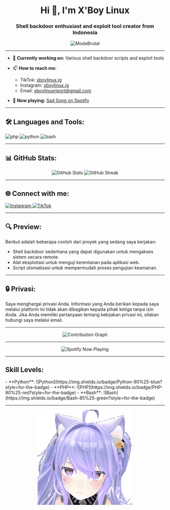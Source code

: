 <h1 align="center">Hi 👋, I'm X'Boy Linux</h1>
<h3 align="center">Shell backdoor enthusiast and exploit tool creator from Indonesia</h3>

<p align="center">
  <img src="https://komarev.com/ghpvc/?username=ModeBrutal&label=Profile%20views&color=0e75b6&style=flat" alt="ModeBrutal" />
</p>

---

- 🔭 **Currently working on:** Various shell backdoor scripts and exploit tools

- 📫 **How to reach me:**
  - TikTok: [xboylinux.ig](https://www.tiktok.com/@xboylinux.ig)
  - Instagram: [xboylinux.ig](https://www.instagram.com/xboylinux.ig)
  - Email: [xboylinuxriport@gmail.com](mailto:xboylinuxriport@gmail.com)

- 🎵 **Now playing:** [Sad Song on Spotify](https://open.spotify.com/track/7vzSI6FJdJEu17dY2cng8V?si=pjIaRGKaRAyzr4NI1GdE9A)

---

<h2 align="left">🛠️ Languages and Tools:</h2>
<p align="left">
  <img src="https://cdn.jsdelivr.net/gh/devicons/devicon/icons/php/php-plain.svg" alt="php" width="40" height="40"/>
  <img src="https://cdn.jsdelivr.net/gh/devicons/devicon/icons/python/python-original.svg" alt="python" width="40" height="40"/>
  <img src="https://cdn.jsdelivr.net/gh/devicons/devicon/icons/bash/bash-original.svg" alt="bash" width="40" height="40"/>
</p>

---

<h2 align="left">📊 GitHub Stats:</h2>
<p align="center">
  <img src="https://github-readme-stats.vercel.app/api?username=ModeBrutal&show_icons=true&theme=radical" alt="GitHub Stats" />
  <img src="https://github-readme-streak-stats.herokuapp.com/?user=ModeBrutal&theme=radical" alt="GitHub Streak" />
</p>

---

<h2 align="left">🌐 Connect with me:</h2>
<p align="left">
  <a href="https://www.instagram.com/xboylinux.ig" target="_blank">
    <img src="https://upload.wikimedia.org/wikipedia/commons/a/a5/Instagram_icon.png" alt="Instagram" height="30" width="30" />
  </a>
  <a href="https://www.tiktok.com/@xboylinux.ig" target="_blank">
    <img src="https://upload.wikimedia.org/wikipedia/en/a/a9/TikTok_logo.svg" alt="TikTok" height="30" width="30" />
  </a>
</p>

---

<h2 align="left">🔍 Preview:</h2>
<p>
  Berikut adalah beberapa contoh dari proyek yang sedang saya kerjakan:
</p>
<ul>
  <li>Shell backdoor sederhana yang dapat digunakan untuk mengakses sistem secara remote.</li>
  <li>Alat eksploitasi untuk menguji kerentanan pada aplikasi web.</li>
  <li>Script otomatisasi untuk mempermudah proses pengujian keamanan.</li>
</ul>

---

<h2 align="left">🔒 Privasi:</h2>
<p>
  Saya menghargai privasi Anda. Informasi yang Anda berikan kepada saya melalui platform ini tidak akan dibagikan kepada pihak ketiga tanpa izin Anda. Jika Anda memiliki pertanyaan tentang kebijakan privasi ini, silakan hubungi saya melalui email.
</p>

---

<p align="center">
  <img src="https://activity-graph.herokuapp.com/graph?username=ModeBrutal&theme=react-dark" alt="Contribution Graph" />
</p>

---

<p align="center">
  <img src="https://spotify-github-profile.vercel.app/api/view?uid=your-spotify-uid&cover_image=true&theme=default" alt="Spotify Now Playing" width="400" />
</p>

---

<h2 align="left">Skill Levels:</h2>
- **Python**: ![Python](https://img.shields.io/badge/Python-90%25-blue?style=for-the-badge)
- **PHP**: ![PHP](https://img.shields.io/badge/PHP-80%25-red?style=for-the-badge)
- **Bash**: ![Bash](https://img.shields.io/badge/Bash-85%25-green?style=for-the-badge)

---

<p align="center">
  <img src="https://raw.githubusercontent.com/ModeBrutal/uploader/refs/heads/main/nonono-anime-no.gif" alt="Anime Kawaii" width="300" />
</p>
